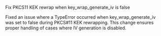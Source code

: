 Fix PKCS11 KEK rewrap when key_wrap_generate_iv is false

Fixed an issue where a TypeError occurred when key_wrap_generate_iv
was set to false during PKCS#11 KEK rewrapping. This change ensures
proper handling of cases where IV generation is disabled.
